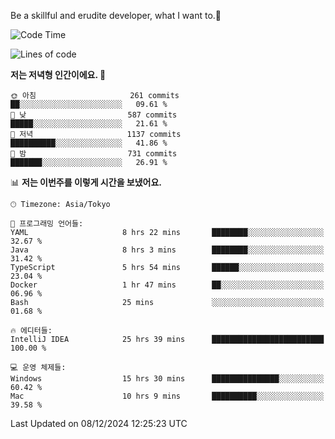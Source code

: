 Be a skillful and erudite developer, what I want to.👶

<!--START_SECTION:waka-->
![Code Time](http://img.shields.io/badge/Code%20Time-1%2C472%20hrs%2039%20mins-blue)

![Lines of code](https://img.shields.io/badge/%EC%A0%80%EB%8A%94%20%EC%97%AC%ED%83%9C%EA%B9%8C%EC%A7%80%20-918.3%20thousand%20%EC%A4%84%EC%9D%98%20%EC%BD%94%EB%93%9C%EB%A5%BC%20%EC%9E%91%EC%84%B1%ED%96%88%EC%96%B4%EC%9A%94.-blue)

**저는 저녁형 인간이에요. 🦉** 

```text
🌞 아침                     261 commits         ██░░░░░░░░░░░░░░░░░░░░░░░   09.61 % 
🌆 낮　                     587 commits         █████░░░░░░░░░░░░░░░░░░░░   21.61 % 
🌃 저녁                     1137 commits        ██████████░░░░░░░░░░░░░░░   41.86 % 
🌙 밤　                     731 commits         ███████░░░░░░░░░░░░░░░░░░   26.91 % 
```


📊 **저는 이번주를 이렇게 시간을 보냈어요.** 

```text
🕑︎ Timezone: Asia/Tokyo

💬 프로그래밍 언어들: 
YAML                     8 hrs 22 mins       ████████░░░░░░░░░░░░░░░░░   32.67 % 
Java                     8 hrs 3 mins        ████████░░░░░░░░░░░░░░░░░   31.42 % 
TypeScript               5 hrs 54 mins       ██████░░░░░░░░░░░░░░░░░░░   23.04 % 
Docker                   1 hr 47 mins        ██░░░░░░░░░░░░░░░░░░░░░░░   06.96 % 
Bash                     25 mins             ░░░░░░░░░░░░░░░░░░░░░░░░░   01.68 % 

🔥 에디터들: 
IntelliJ IDEA            25 hrs 39 mins      █████████████████████████   100.00 % 

💻 운영 체제들: 
Windows                  15 hrs 30 mins      ███████████████░░░░░░░░░░   60.42 % 
Mac                      10 hrs 9 mins       ██████████░░░░░░░░░░░░░░░   39.58 % 
```


 Last Updated on 08/12/2024 12:25:23 UTC
<!--END_SECTION:waka-->
